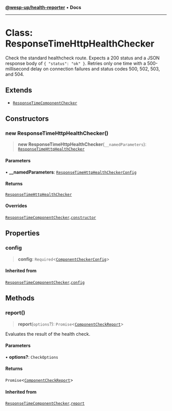 [**@wesp-up/health-reporter**](../README.md) • **Docs**

---

# Class: ResponseTimeHttpHealthChecker

Check the standard healthcheck route. Expects a 200 status and a JSON
response body of `{ "status": "ok" }`. Retries only one time with a
500-millisecond delay on connection failures and status codes 500, 502, 503,
and 504.

## Extends

- [`ResponseTimeComponentChecker`](ResponseTimeComponentChecker.md)

## Constructors

### new ResponseTimeHttpHealthChecker()

> **new ResponseTimeHttpHealthChecker**(`__namedParameters`): [`ResponseTimeHttpHealthChecker`](ResponseTimeHttpHealthChecker.md)

#### Parameters

• **\_\_namedParameters**: [`ResponseTimeHttpHealthCheckerConfig`](../interfaces/ResponseTimeHttpHealthCheckerConfig.md)

#### Returns

[`ResponseTimeHttpHealthChecker`](ResponseTimeHttpHealthChecker.md)

#### Overrides

[`ResponseTimeComponentChecker`](ResponseTimeComponentChecker.md).[`constructor`](ResponseTimeComponentChecker.md#constructors)

## Properties

### config

> **config**: `Required`\<[`ComponentCheckerConfig`](../interfaces/ComponentCheckerConfig.md)\>

#### Inherited from

[`ResponseTimeComponentChecker`](ResponseTimeComponentChecker.md).[`config`](ResponseTimeComponentChecker.md#config)

## Methods

### report()

> **report**(`options`?): `Promise`\<[`ComponentCheckReport`](../interfaces/ComponentCheckReport.md)\>

Evaluates the result of the health check.

#### Parameters

• **options?**: `CheckOptions`

#### Returns

`Promise`\<[`ComponentCheckReport`](../interfaces/ComponentCheckReport.md)\>

#### Inherited from

[`ResponseTimeComponentChecker`](ResponseTimeComponentChecker.md).[`report`](ResponseTimeComponentChecker.md#report)
